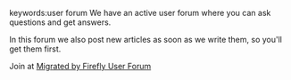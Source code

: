 ﻿keywords:user forum
We have an active user forum where you can ask questions and get answers.

In this forum we also post new articles as soon as we write them, so you'll get them first.

Join at [Migrated by Firefly User Forum](https://groups.google.com/forum/#!forum/migrated-by-firefly)